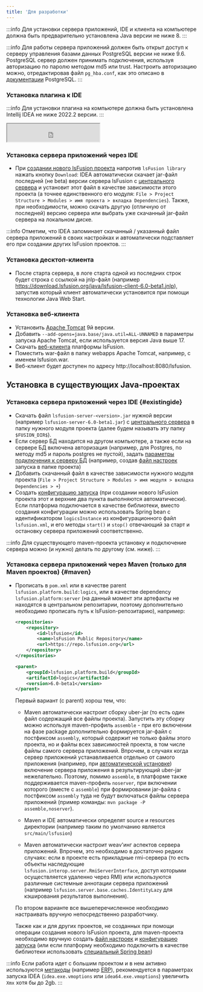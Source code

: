 ```yaml
---
title: 'Для разработки'
---
```



:::info
Для установки сервера приложений, IDE и клиента на компьютере должна быть предварительно установлена Java версии не ниже 8.
:::


:::info
Для работы сервера приложений должен быть открыт доступ к серверу управления базами данных PostgreSQL версии не ниже 9.6. PostgreSQL сервер должен принимать подключения, используя авторизацию по паролю методом md5 или trust. Настроить авторизацию можно, отредактировав файл `pg_hba.conf`, как это описано в [документации](http://www.postgresql.org/docs/9.2/static/auth-pg-hba-conf.html) PostgreSQL.
:::

### Установка плагина к IDE


:::info
Для установки плагина на компьютере должна быть установлена Intellij IDEA не ниже 2022.2 версии.
:::

<iframe width="245px" height="48px" src="https://plugins.jetbrains.com/embeddable/install/7601"></iframe>

### Установка сервера приложений через IDE

-   При [создании нового lsFusion проекта](IDE.md#newproject) напротив `lsFusion library` нажать кнопку `Download`: IDEA автоматически скачает jar-файл последней (не beta) версии сервера lsFusion с [центрального сервера](https://download.lsfusion.org/java/) и установит этот файл в качестве зависимости этого проекта (а точнее единственного его модуля: `File > Project Structure > Modules > имя проекта > вкладка Dependencies`). Также, при необходимости, можно скачать другую (отличную от последней) версию сервера или выбрать уже скачанный jar-файл сервера на локальном диске.  


:::info
Отметим, что IDEA запоминает скачанный / указанный файл сервера приложений в своих настройках и автоматически подставляет его при создании других lsFusion проектов. 
:::

### Установка десктоп-клиента

-   После старта сервера, в логе старта одной из последних строк будет строка с ссылкой на jnlp-файл (например https://download.lsfusion.org/java/lsfusion-client-6.0-beta1.jnlp), запустив который клиент автоматически установится при помощи технологии Java Web Start.

### Установка веб-клиента

-   Установить [Apache Tomcat](https://tomcat.apache.org/download-90.cgi) 9й версии.
-   Добавить `--add-opens=java.base/java.util=ALL-UNNAMED` в параметры запуска Apache Tomcat, если используется версия Java выше 17. 
-   Скачать [веб-клиента](https://download.lsfusion.org/java/lsfusion-client-6.0-beta1.war) платформы lsFusion.
-   Поместить war-файл в папку webapps Apache Tomcat, например, с именем lsfusion.war.
-   Веб-клиент будет доступен по адресу http://localhost:8080/lsfusion.

## Установка в существующих Java-проектах

### Установка сервера приложений через IDE {#existingide}

-   Скачать файл `lsfusion-server-<version>.jar` нужной версии (например `lsfusion-server-6.0-beta1.jar`) с [центрального сервера](https://download.lsfusion.org/java/) в папку нужного модуля проекта (далее будем называть эту папку `$FUSION_DIR$`).
-   Если сервер БД находится на другом компьютере, а также если на сервере БД включена авторизация (например, для Postgres, по методу md5 и пароль postgres не пустой), задать [параметры подключения к серверу БД](Launch_parameters.md#connectdb) (например, создав [файл настроек](Launch_parameters.md#filesettings) запуска в папке проекта)
-   Добавить скачанный файл в качестве зависимости нужного модуля проекта (`File > Project Structure > Modules > имя модуля > вкладка Dependencies > +`) 
-   Создать [конфигурацию запуска](IDE.md#configuration) (при создании нового lsFusion проекта этот и верхние два пункта выполняются автоматически). Если платформа подключается в качестве библиотеки, вместо создания конфигурации можно использовать Spring bean c идентификатором `logicsInstance` из конфигурационного файл `lsfusion.xml`, и его методы `start()` и `stop()` отвечающий за старт и остановку сервера приложений соответственно.


:::info
Для существующего maven-проекта установку и подключение сервера можно (и нужно) делать по другому (см. ниже). 
:::

### Установка сервера приложений через Maven (только для Maven проектов) {#maven}

-   Прописать в `pom.xml` или в качестве parent `lsfusion.platform.build:logics`, или в качестве dependency `lsfusion.platform:server` (на данный момент эти артефакты не находятся в центральном репозитарии, поэтому дополнительно необходимо прописать путь к lsFusion-репозитарию), например:
    ```xml
    <repositories>
        <repository>
            <id>lsfusion</id>
            <name>lsFusion Public Repository</name>
            <url>https://repo.lsfusion.org</url>
        </repository>
    </repositories>

    <parent>
        <groupId>lsfusion.platform.build</groupId>
        <artifactId>logics</artifactId>
        <version>6.0-beta1</version>
    </parent>
    ```
    Первый вариант (с parent) хорош тем, что:

    -   Maven автоматически настроит сборку uber-jar (то есть один файл содержащий все файлы проекта). Запустить эту сборку можно используя maven-профиль `assemble` - при его включении на фазе package дополнительно формируется jar-файл с постфиксом `assembly`, который содержит не только файлы этого проекта, но и файлы всех зависимостей проекта, в том числе файлы самого сервера приложений. Впрочем, в случаях когда сервер приложений устанавливается отдельно от самого приложения (например, при [автоматической установке](Execution_auto.md)) включение сервера приложения в результирующий uber-jar нежелательно. Поэтому, помимо `assemble`, в платформе также поддерживается maven-профиль `noserver`, при включении которого (вместе с `assemble`) при формировании jar-файла с постфиксом `assembly` туда не будут включаться файлы сервера приложений (пример команды: `mvn package -P assemble,noserver`).

    -   Maven и IDE автоматически определят source и resources директории (например таким по умолчанию является `src/main/lsfusion`)

    -   Maven автоматически настроит weav'инг аспектов сервера приложений. Впрочем, это необходимо в достаточно редких случаях: если в проекте есть прикладные rmi-сервера (то есть объекты наследующие `lsfusion.interop.server.RmiServerInterface`, доступ которыми осуществляется удаленно через RMI) или используются различные системные аннотации сервера приложений (например `lsfusion.server.base.caches.IdentityLazy` для кэширования результатов выполнения).

    По втором варианте все вышеперечисленное необходимо настраивать вручную непосредственно разработчику.

    Также как и для других проектов, не созданных при помощи операции создания нового lsFusion проекта, для maven-проекта необходимо вручную создать [файл настроек](Launch_parameters.md#filesettings) и [конфигурацию запуска](IDE.md#configuration) (или если платформу необходимо подключить в качестве библиотеки использовать [специальный Spring bean](#existingide))


:::info
Если работа идет с большим проектом и в нем активно используются [метакоды](Metaprogramming.md) (например [ERP](https://github.com/lsfusion-solutions/erp)), рекомендуется в параметрах запуска IDEA (`idea.exe.vmoptions` или `idea64.exe.vmoptions`) увеличить `Xmx` хотя бы до 2gb.
:::
